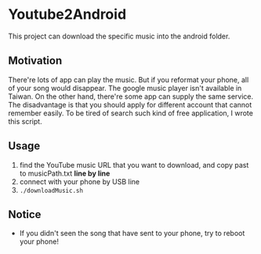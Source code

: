 Youtube2Android   
========
This project can download the specific music into the android folder.   
       
       
Motivation    
-------------------------
There're lots of app can play the music. But if you reformat your phone, all of your song would disappear. The google music player isn't available in Taiwan. On the other hand, there're some app can supply the same service. The disadvantage is that you should apply for different account that cannot remember easily. To be tired of search such kind of free application, I wrote this script.    
     
       
Usage     
-------------------------
1. find the YouTube music URL that you want to download, and copy past to musicPath.txt **line by line**    
2. connect with your phone by USB line    
3. ```./downloadMusic.sh```    
      
      
Notice    
-------------------------
* If you didn't seen the song that have sent to your phone, try to reboot your phone!
